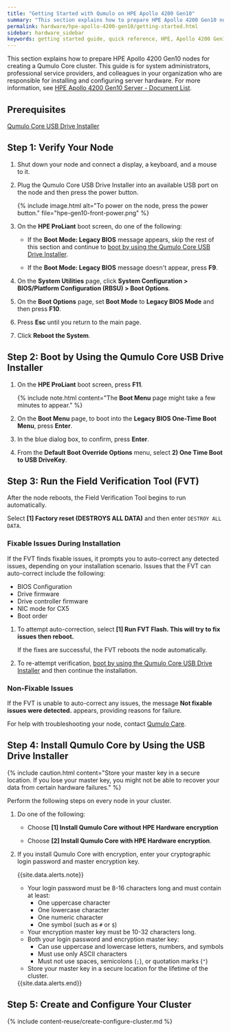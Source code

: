 ```yaml
---
title: "Getting Started with Qumulo on HPE Apollo 4200 Gen10"
summary: "This section explains how to prepare HPE Apollo 4200 Gen10 nodes for creating a Qumulo Core cluster."
permalink: hardware/hpe-apollo-4200-gen10/getting-started.html
sidebar: hardware_sidebar
keywords: getting started guide, quick reference, HPE, Apollo 4200 Gen10, verify node, field verification tool, FVT
---
```


This section explains how to prepare HPE Apollo 4200 Gen10 nodes for creating a Qumulo Core cluster. This guide is for system administrators, professional service providers, and colleagues in your organization who are responsible for installing and configuring server hardware. For more information, see [HPE Apollo 4200 Gen10 Server - Document List](https://support.hpe.com/hpesc/public/docDisplay?docLocale=en_US&docId=emr_na-a00061642en_us).


## Prerequisites
[Qumulo Core USB Drive Installer](https://care.qumulo.com/hc/en-us/articles/360034690034)


## Step 1: Verify Your Node

1. Shut down your node and connect a display, a keyboard, and a mouse to it.

1. Plug the Qumulo Core USB Drive Installer into an available USB port on the node and then press the power button.

   {% include image.html alt="To power on the node, press the power button." file="hpe-gen10-front-power.png" %}

1. On the **HPE ProLiant** boot screen, do one of the following:

   * If the **Boot Mode: Legacy BIOS** message appears, skip the rest of this section and continue to [boot by using the Qumulo Core USB Drive Installer](#step-2-boot-by-using-the-qumulo-core-usb-drive-installer).

   * If the **Boot Mode: Legacy BIOS** message doesn't appear, press **F9**.

1. On the **System Utilities** page, click **System Configuration > BIOS/Platform Configuration (RBSU) > Boot Options**.

1. On the **Boot Options** page, set **Boot Mode** to **Legacy BIOS Mode** and then press **F10**.

1. Press **Esc** until you return to the main page.

1. Click **Reboot the System**.


## Step 2: Boot by Using the Qumulo Core USB Drive Installer

1. On the **HPE ProLiant** boot screen, press **F11**.

   {% include note.html content="The **Boot Menu** page might take a few minutes to appear." %}

1. On the **Boot Menu** page, to boot into the **Legacy BIOS One-Time Boot Menu**, press **Enter**.

1. In the blue dialog box, to confirm, press **Enter**.

1. From the **Default Boot Override Options** menu, select **2) One Time Boot to USB DriveKey**.


## Step 3: Run the Field Verification Tool (FVT)

After the node reboots, the Field Verification Tool begins to run automatically.

Select **[1] Factory reset (DESTROYS ALL DATA)** and then enter `DESTROY ALL DATA`.


### Fixable Issues During Installation
If the FVT finds fixable issues, it prompts you to auto-correct any detected issues, depending on your installation scenario. Issues that the FVT can auto-correct include the following:

* BIOS Configuration
* Drive firmware
* Drive controller firmware
* NIC mode for CX5
* Boot order

1. To attempt auto-correction, select **[1] Run FVT Flash. This will try to fix issues then reboot.**

   If the fixes are successful, the FVT reboots the node automatically.

1. To re-attempt verification, [boot by using the Qumulo Core USB Drive Installer](#step-2-boot-by-using-the-qumulo-core-usb-drive-installer) and then continue the installation.


### Non-Fixable Issues
If the FVT is unable to auto-correct any issues, the message **Not fixable issues were detected.** appears, providing reasons for failure.

For help with troubleshooting your node, contact [Qumulo Care](https://care.qumulo.com/hc/en-us/articles/115008409408).


## Step 4: Install Qumulo Core by Using the USB Drive Installer

{% include caution.html content="Store your master key in a secure location. If you lose your master key, you might not be able to recover your data from certain hardware failures." %}

Perform the following steps on every node in your cluster.

1. Do one of the following:

   * Choose **[1] Install Qumulo Core without HPE Hardware encryption**

   * Choose **[2] Install Qumulo Core with HPE Hardware encryption**.

1. If you install Qumulo Core with encryption, enter your cryptographic login password and master encryption key.

   {{site.data.alerts.note}}
   <ul>
     <li>Your login password must be 8-16 characters long and must contain at least:
       <ul>
         <li>One uppercase character</li>
         <li>One lowercase character</li>
         <li>One numeric character</li>
         <li>One symbol (such as <code>#</code> or <code>$</code>)</li>
       </ul>
     </li>
     <li>Your encryption master key must be 10-32 characters long.</li>
     <li>Both your login password and encryption master key:
       <ul>
         <li>Can use uppercase and lowercase letters, numbers, and symbols</li>
         <li>Must use only ASCII characters</li>
         <li>Must not use spaces, semicolons (<code>;</code>), or quotation marks (<code>"</code>)</li>
       </ul>
     </li>
     <li>Store your master key in a secure location for the lifetime of the cluster.</li>
   </ul>
   {{site.data.alerts.end}}
   
## Step 5: Create and Configure Your Cluster

{% include content-reuse/create-configure-cluster.md %}
